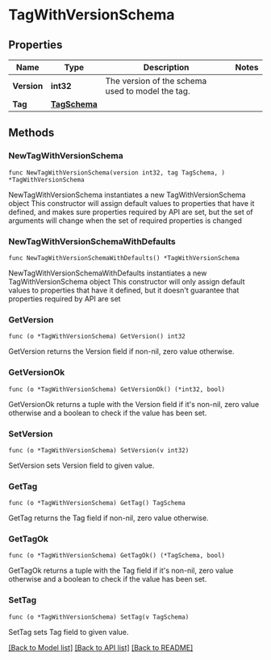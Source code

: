 # TagWithVersionSchema

## Properties

Name | Type | Description | Notes
------------ | ------------- | ------------- | -------------
**Version** | **int32** | The version of the schema used to model the tag. | 
**Tag** | [**TagSchema**](TagSchema.md) |  | 

## Methods

### NewTagWithVersionSchema

`func NewTagWithVersionSchema(version int32, tag TagSchema, ) *TagWithVersionSchema`

NewTagWithVersionSchema instantiates a new TagWithVersionSchema object
This constructor will assign default values to properties that have it defined,
and makes sure properties required by API are set, but the set of arguments
will change when the set of required properties is changed

### NewTagWithVersionSchemaWithDefaults

`func NewTagWithVersionSchemaWithDefaults() *TagWithVersionSchema`

NewTagWithVersionSchemaWithDefaults instantiates a new TagWithVersionSchema object
This constructor will only assign default values to properties that have it defined,
but it doesn't guarantee that properties required by API are set

### GetVersion

`func (o *TagWithVersionSchema) GetVersion() int32`

GetVersion returns the Version field if non-nil, zero value otherwise.

### GetVersionOk

`func (o *TagWithVersionSchema) GetVersionOk() (*int32, bool)`

GetVersionOk returns a tuple with the Version field if it's non-nil, zero value otherwise
and a boolean to check if the value has been set.

### SetVersion

`func (o *TagWithVersionSchema) SetVersion(v int32)`

SetVersion sets Version field to given value.


### GetTag

`func (o *TagWithVersionSchema) GetTag() TagSchema`

GetTag returns the Tag field if non-nil, zero value otherwise.

### GetTagOk

`func (o *TagWithVersionSchema) GetTagOk() (*TagSchema, bool)`

GetTagOk returns a tuple with the Tag field if it's non-nil, zero value otherwise
and a boolean to check if the value has been set.

### SetTag

`func (o *TagWithVersionSchema) SetTag(v TagSchema)`

SetTag sets Tag field to given value.



[[Back to Model list]](../README.md#documentation-for-models) [[Back to API list]](../README.md#documentation-for-api-endpoints) [[Back to README]](../README.md)


